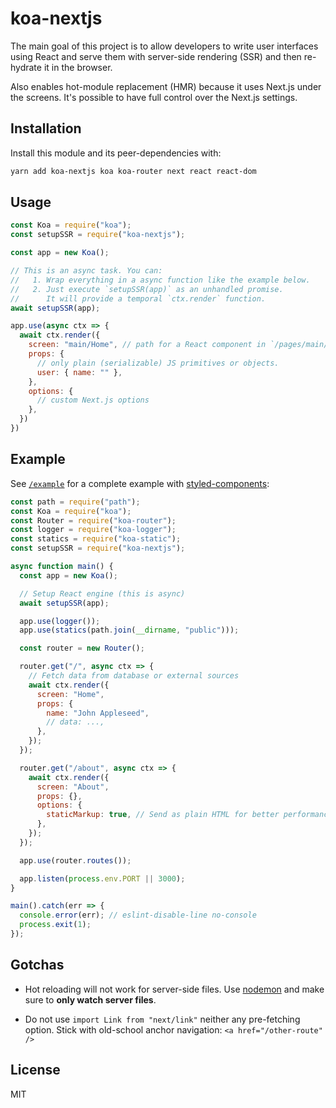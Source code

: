 # koa-nextjs

The main goal of this project is to allow developers to write user interfaces using React and serve them with server-side rendering (SSR) and then re-hydrate it in the browser.

Also enables hot-module replacement (HMR) because it uses Next.js under the screens. It's possible to have full control over the Next.js settings.

## Installation

Install this module and its peer-dependencies with:

```sh
yarn add koa-nextjs koa koa-router next react react-dom
```

## Usage

```js
const Koa = require("koa");
const setupSSR = require("koa-nextjs");

const app = new Koa();

// This is an async task. You can:
//   1. Wrap everything in a async function like the example below.
//   2. Just execute `setupSSR(app)` as an unhandled promise.
//      It will provide a temporal `ctx.render` function.
await setupSSR(app);

app.use(async ctx => {
  await ctx.render({
    screen: "main/Home", // path for a React component in `/pages/main/Home.js`
    props: {
      // only plain (serializable) JS primitives or objects.
      user: { name: "" },
    },
    options: {
      // custom Next.js options
    },
  })
})
```

## Example

See [`/example`](./example) for a complete example with [styled-components](https://github.com/styled-components/styled-components):

```js
const path = require("path");
const Koa = require("koa");
const Router = require("koa-router");
const logger = require("koa-logger");
const statics = require("koa-static");
const setupSSR = require("koa-nextjs");

async function main() {
  const app = new Koa();

  // Setup React engine (this is async)
  await setupSSR(app);

  app.use(logger());
  app.use(statics(path.join(__dirname, "public")));

  const router = new Router();

  router.get("/", async ctx => {
    // Fetch data from database or external sources
    await ctx.render({
      screen: "Home",
      props: {
        name: "John Appleseed",
        // data: ...,
      },
    });
  });

  router.get("/about", async ctx => {
    await ctx.render({
      screen: "About",
      props: {},
      options: {
        staticMarkup: true, // Send as plain HTML for better performance
      },
    });
  });

  app.use(router.routes());

  app.listen(process.env.PORT || 3000);
}

main().catch(err => {
  console.error(err); // eslint-disable-line no-console
  process.exit(1);
});
```

## Gotchas

- Hot reloading will not work for server-side files. Use [nodemon](https://github.com/remy/nodemon) and make sure to **only watch server files**.

- Do not use `import Link from "next/link"` neither any pre-fetching option. Stick with old-school anchor navigation: `<a href="/other-route" />`

## License

MIT
